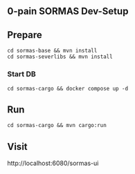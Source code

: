 ## 0-pain SORMAS Dev-Setup

## Prepare

```
cd sormas-base && mvn install
cd sormas-severlibs && mvn install
```

### Start DB

```
cd sormas-cargo && docker compose up -d
```

## Run

```
cd sormas-cargo && mvn cargo:run
```

## Visit

http://localhost:6080/sormas-ui